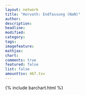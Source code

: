 ```yaml
---
layout: network
title: "Horvath: Endfassung (NaN)"
author:
description:
headline:
modified:
category:
tags:
imagefeature: 
mathjax: 
chart: 
comments: true
featured: false
list: false
amounttsv: 467.tsv
---
```

{% include barchart.html %}
